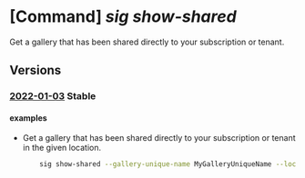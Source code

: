 # [Command] _sig show-shared_

Get a gallery that has been shared directly to your subscription or tenant.

## Versions

### [2022-01-03](/Resources/mgmt-plane/L3N1YnNjcmlwdGlvbnMve30vcHJvdmlkZXJzL21pY3Jvc29mdC5jb21wdXRlL2xvY2F0aW9ucy97fS9zaGFyZWRnYWxsZXJpZXMve30=/2022-01-03.xml) **Stable**

<!-- mgmt-plane /subscriptions/{}/providers/microsoft.compute/locations/{}/sharedgalleries/{} 2022-01-03 -->

#### examples

- Get a gallery that has been shared directly to your subscription or tenant in the given location.
    ```bash
        sig show-shared --gallery-unique-name MyGalleryUniqueName --location MyLocation
    ```
